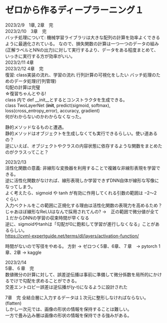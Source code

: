 # ゼロから作るディープラーニング１

2023/2/9　1章, 2章　完  
2023/2/10　3章　完  
バッチ処理について:  機械学習ライブラリは大きな配列の計算を効率よくできるように最適化されている。  なので、損失関数の計算は一つ一つのデータの組み(正解ラベルとNNの出力)に対して実行するより、データをある程度まとめて、いっきに実行する方が効率がいい。  
2023/2/11 4章  
2023/2/12 4章　完  
復習:   class実装の流れ、学習の流れ  行列計算の可視化をしたい  バッチ処理のためのデータ処理(行列管理)  
勾配の計算は完璧  
☆復習ちゃんとやる!  
class 内で def __init__とするとコンストラクタを生成できる。  
class TwoLayerNet (__init__, predict(sigmoid, softmax), loss(cross_entropy_error), accuracy, gradient)  
何がわからないのかわからなくなった。  

静的メソッドなるものと遭遇。  
静的メソッドはオブジェクトを生成しなくても実行できるらしい。使い道あるの？  
逆にいえば、オブジェクトやクラスの内容状態に依存するような関数をまとめたのがクラスってこと？

2023/2/13  
活性化関数の意義:  非線形な変換器を利用することで複雑な非線形表現を学習できる。  
逆に活性化関数がなければ、線形表現しか学習できずDNN自体が線形な写像になってしまう。  
よく考えたら、sigmoid や tanh が有効に作用してくれる引数の範囲は −2〜2　ぐらい  
入力ベクトルをこの範囲に正規化する理由は活性化関数の表現力を高めるため？  
じゃあほぼ線形なReLUはなんで採用されてんの? ->　正の範囲で微分値が全て１だからDNNの学習の収束時間が早くなる  
逆に、sigmoidやtanhは「勾配が0に飽和して学習が進行しなくなる」ことがあるらしい。  
https://cvml-expertguide.net/terms/dl/layers/activation-function/  

時間がないので写径をやめる。
方針
-> ゼロつく5章、6章、７章　-> pytorch 1章、2章 -> kaggle

2023/2/14  
5章、６章　完  
数値微分の計算に対して、誤差逆伝播は事前に準備して微分係数を局所的にかけるでけで勾配を求めることができる。  
交差エントロピー誤差は逆伝播が(y-t)になるように設計された  

7章　完
全結合層に入力するデータは１次元に整形しなければならない。(flatten)  
しかし一次元では、画像の形状の情報を保持することは難しい。  
一方で畳み込み層は画像の形状の情報を保持できる強みがある。